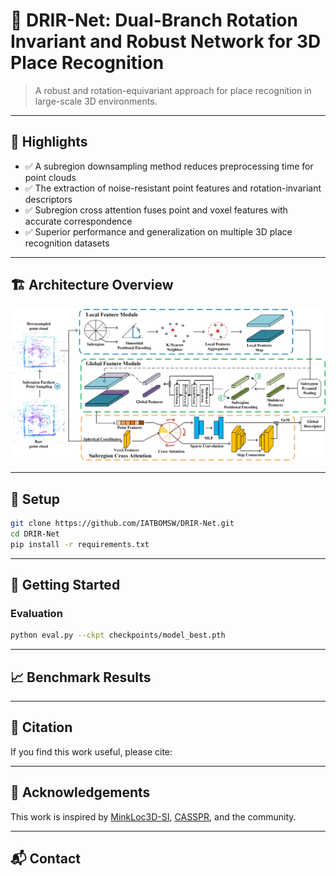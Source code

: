 

# 📍 DRIR-Net: Dual-Branch Rotation Invariant and Robust Network for 3D Place Recognition

> A robust and rotation-equivariant approach for place recognition in large-scale 3D environments.  

---

## 🌟 Highlights

- ✅ A subregion downsampling method reduces preprocessing time for point clouds
- ✅ The extraction of noise-resistant point features and rotation-invariant descriptors
- ✅ Subregion cross attention fuses point and voxel features with accurate correspondence
- ✅ Superior performance and generalization on multiple 3D place recognition datasets

---

## 🏗️ Architecture Overview

![Architecture](pipline.jpg)

---

## 🔧 Setup

```bash
git clone https://github.com/IATBOMSW/DRIR-Net.git
cd DRIR-Net
pip install -r requirements.txt
```

---

## 🚀 Getting Started


### Evaluation
```bash
python eval.py --ckpt checkpoints/model_best.pth
```

---

## 📈 Benchmark Results


---

## 📄 Citation

If you find this work useful, please cite:

---

## 🙏 Acknowledgements

This work is inspired by [MinkLoc3D-SI](https://github.com/KamilZywanowski/MinkLoc3D-SI), [CASSPR](https://github.com/Yan-Xia/CASSPR), and the community.

---

## 📬 Contact


```
